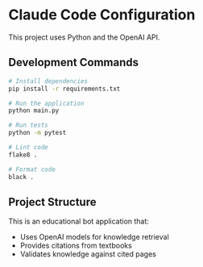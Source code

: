 # Claude Code Configuration

This project uses Python and the OpenAI API.

## Development Commands

```bash
# Install dependencies
pip install -r requirements.txt

# Run the application
python main.py

# Run tests
python -m pytest

# Lint code
flake8 .

# Format code
black .
```

## Project Structure

This is an educational bot application that:
- Uses OpenAI models for knowledge retrieval
- Provides citations from textbooks
- Validates knowledge against cited pages